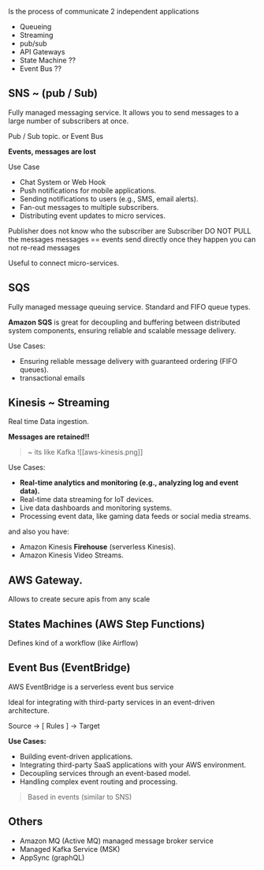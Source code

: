 Is the process of communicate 2 independent applications

- Queueing
- Streaming
- pub/sub
- API Gateways
- State Machine ??
- Event Bus ??

## SNS ~ (pub / Sub)

Fully managed messaging service. It allows you to send messages to a large number of subscribers at once.

Pub / Sub
topic. or Event Bus

**Events, messages are lost**

Use Case 

- Chat System or Web Hook
- Push notifications for mobile applications.
- Sending notifications to users (e.g., SMS, email alerts).
- Fan-out messages to multiple subscribers.
- Distributing event updates to micro services.


Publisher does not know who the subscriber are
Subscriber DO NOT PULL the messages
messages == events
send directly once they happen
you can not re-read messages

Useful to connect micro-services. 

## SQS
Fully managed message queuing service. Standard and FIFO queue types.

**Amazon SQS** is great for decoupling and buffering between distributed system components, ensuring reliable and scalable message delivery.

Use Cases:

- Ensuring reliable message delivery with guaranteed ordering (FIFO queues). 
- transactional emails

## Kinesis ~ Streaming
Real time Data ingestion.

**Messages are retained!!** 

> ~ its like Kafka 
![[aws-kinesis.png]]

Use Cases: 
- **Real-time analytics and monitoring (e.g., analyzing log and event data).**
- Real-time data streaming for IoT devices.
- Live data dashboards and monitoring systems.
- Processing event data, like gaming data feeds or social media streams.

and also you have: 

- Amazon Kinesis **Firehouse** (serverless Kinesis).
- Amazon Kinesis Video Streams.

## AWS Gateway. 

Allows to create secure apis from any scale

## States Machines (AWS Step Functions)

Defines kind of a workflow (like Airflow)

## Event Bus (EventBridge)

AWS EventBridge is a serverless event bus service

Ideal for integrating with third-party services in an event-driven architecture.

Source -> [ Rules ] -> Target

**Use Cases:**

- Building event-driven applications.
- Integrating third-party SaaS applications with your AWS environment.
- Decoupling services through an event-based model.
- Handling complex event routing and processing.

>Based in events (similar to SNS)


## Others
- Amazon MQ (Active MQ) managed message broker service
- Managed Kafka Service (MSK)
- AppSync (graphQL)